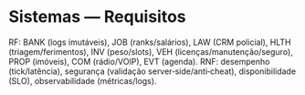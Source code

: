 # Sistemas — Requisitos
RF: BANK (logs imutáveis), JOB (ranks/salários), LAW (CRM policial), HLTH (triagem/ferimentos), INV (peso/slots), VEH (licenças/manutenção/seguro), PROP (imóveis), COM (rádio/VOIP), EVT (agenda).
RNF: desempenho (tick/latência), segurança (validação server‑side/anti‑cheat), disponibilidade (SLO), observabilidade (métricas/logs).
